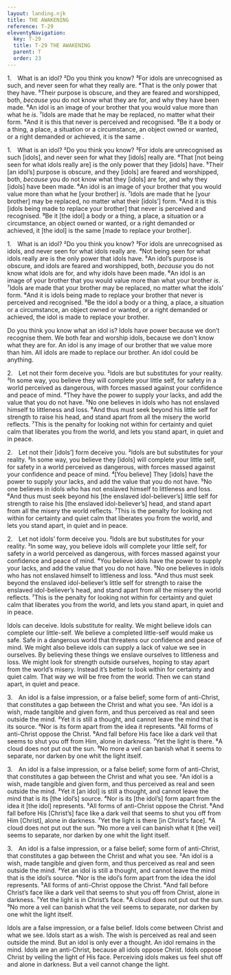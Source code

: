 ```yaml
---
layout: landing.njk
title: THE AWAKENING
reference: T-29 
eleventyNavigation:
  key: T-29
  title: T-29 THE AWAKENING
  parent: T
  order: 23
---
```





<div class=paragraph id="p1">

  <p class=fip>1. What is an idol? ²Do you think you know? ³For idols are unrecognised as such, and never seen for what they really are. ⁴That is the only power that they have. ⁵Their purpose is obscure, and they are feared and worshipped, both, <em>because</em> you do not know what they are for, and why they have been made. ⁶An idol is an image of your brother that you would value more than what he <em>is</em>. ⁷Idols are made that he may be replaced, no matter what their form. ⁸And it is this that never is perceived and recognised. ⁹Be it a body or a thing, a place, a situation or a circumstance, an object owned or wanted, or a right demanded or achieved, it is the same .</p>

  <p class=expanded>1. What is an idol? ²Do you think you know? ³For idols are unrecognised as such [idols], and never seen for what they [idols] really are. ⁴That [not being seen for what idols really are] is the only power that they [idols] have. ⁵Their [an idol’s] purpose is obscure, and they [idols] are feared and worshipped, both, <em>because</em> you do not know what they [idols] are for, and why they [idols] have been made. ⁶An idol is an image of your brother that you would value more than what he [your brother] <em>is</em>. ⁷Idols are made that he [your brother] may be replaced, no matter what their [idols’] form. ⁸And it is this [idols being made to replace your brother] that never is perceived and recognised. ⁹Be it [the idol] a body or a thing, a place, a situation or a circumstance, an object owned or wanted, or a right demanded or achieved, it [the idol] is the same [made to replace your brother].</p>

  <p class=substituted>1. What is an idol? ²Do you think you know? ³For idols are unrecognised as idols, and never seen for what idols really are. ⁴Not being seen for what idols really are is the only power that idols have. ⁵An idol’s purpose is obscure, and idols are feared and worshipped, both, <em>because</em> you do not know what idols are for, and why idols have been made. ⁶An idol is an image of your brother that you would value more than what your brother <em>is</em>. ⁷Idols are made that your brother may be replaced, no matter what the idols’ form. ⁸And it is idols being made to replace your brother that never is perceived and recognised. ⁹Be the idol a body or a thing, a place, a situation or a circumstance, an object owned or wanted, or a right demanded or achieved, the idol is made to replace your brother.</p>

  <p class=simplified>Do you think you know what an idol is? Idols have power because we don’t recognise them. We both fear and worship idols, because we don't know what they are for. An idol is any image of our brother that we value more than him. All idols are made to replace our brother. An idol could be anything.</p>

</div>

<div class=paragraph id="p2">
  <p class=fip>2. Let not their form deceive you. ²Idols are but substitutes for your reality. ³In some way, you believe they will complete your little self, for safety in a world perceived as dangerous, with forces massed against your confidence and peace of mind. ⁴They have the power to supply your lacks, and add the value that you do not have. ⁵No one believes in idols who has not enslaved himself to littleness and loss. ⁶And thus must seek beyond his little self for strength to raise his head, and stand apart from all the misery the world reflects. ⁷This is the penalty for looking not within for certainty and quiet calm that liberates you from the world, and lets you stand apart, in quiet and in peace.</p>

  <p class=expanded>2. Let not their [idols’] form deceive you. ²Idols are but substitutes for your reality. ³In some way, you believe they [idols] will complete your little self, for safety in a world perceived as dangerous, with forces massed against your confidence and peace of mind. ⁴[You believe] They [idols] have the power to supply your lacks, and add the value that you do not have. ⁵No one believes in idols who has not enslaved himself to littleness and loss. ⁶And thus must seek beyond his [the enslaved idol-believer’s] little self for strength to raise his [the enslaved idol-believer’s] head, and stand apart from all the misery the world reflects. ⁷This is the penalty for looking not within for certainty and quiet calm that liberates you from the world, and lets you stand apart, in quiet and in peace.</p>

  <p class=substituted>2. Let not idols’ form deceive you. ²Idols are but substitutes for your reality. ³In some way, you believe idols will complete your little self, for safety in a world perceived as dangerous, with forces massed against your confidence and peace of mind. ⁴You believe idols have the power to supply your lacks, and add the value that you do not have. ⁵No one believes in idols who has not enslaved himself to littleness and loss. ⁶And thus must seek beyond the enslaved idol-believer’s little self for strength to raise the enslaved idol-believer’s head, and stand apart from all the misery the world reflects. ⁷This is the penalty for looking not within for certainty and quiet calm that liberates you from the world, and lets you stand apart, in quiet and in peace.</p>

  <p class=simplified>Idols can deceive. Idols substitute for reality. We might believe idols can complete our little-self. We believe a completed little-self would make us safe. Safe in a dangerous world that threatens our confidence and peace of mind. We might also believe idols can supply a lack of value we see in ourselves. By believing these things we enslave ourselves to littleness and loss. We might look for strength outside ourselves, hoping to stay apart from the world’s misery. Instead it’s better to look within for certainty and quiet calm. That way we will be free from the world. Then we can stand apart, in quiet and peace.</p>

</div>

<div class=paragraph id="p3">

  <p class=fip>3. An idol is a false impression, or a false belief; some form of anti-Christ, that constitutes a gap between the Christ and what you see. ²An idol is a wish, made tangible and given form, and thus perceived as real and seen outside the mind. ³Yet it is still a thought, and cannot leave the mind that is its source. ⁴Nor is its form apart from the idea it represents. ⁵All forms of anti-Christ oppose the Christ. ⁶And fall before His face like a dark veil that seems to shut you off from Him, alone in darkness. ⁷Yet the light is there. ⁸A cloud does not put out the sun. ⁹No more a veil can banish what it seems to separate, nor darken by one whit the light itself.</p>

  <p class=expanded>3. An idol is a false impression, or a false belief; some form of anti-Christ, that constitutes a gap between the Christ and what you see. ²An idol is a wish, made tangible and given form, and thus perceived as real and seen outside the mind. ³Yet it [an idol] is still a thought, and cannot leave the mind that is its [the idol’s] source. ⁴Nor is its [the idol’s] form apart from the idea it [the idol] represents. ⁵All forms of anti-Christ oppose the Christ. ⁶And fall before His [Christ’s] face like a dark veil that seems to shut you off from Him [Christ], alone in darkness. ⁷Yet the light is there [in Christ’s face]. ⁸A cloud does not put out the sun. ⁹No more a veil can banish what it [the veil] seems to separate, nor darken by one whit the light itself.</p>

  <p class=substituted>3. An idol is a false impression, or a false belief; some form of anti-Christ, that constitutes a gap between the Christ and what you see. ²An idol is a wish, made tangible and given form, and thus perceived as real and seen outside the mind. ³Yet an idol is still a thought, and cannot leave the mind that is the idol’s source. ⁴Nor is the idol’s form apart from the idea the idol represents. ⁵All forms of anti-Christ oppose the Christ. ⁶And fall before Christ’s face like a dark veil that seems to shut you off from Christ, alone in darkness. ⁷Yet the light is in Christ’s face. ⁸A cloud does not put out the sun. ⁹No more a veil can banish what the veil seems to separate, nor darken by one whit the light itself.</p>

  <p class=simplified>Idols are a false impression, or a false belief. Idols come between Christ and what we see. Idols start as a wish. The wish is perceived as real and seen outside the mind. But an idol is only ever a thought. An idol remains in the mind. Idols are an anti-Christ, because all idols oppose Christ. Idols oppose Christ by veiling the light of His face. Perceiving idols makes us feel shut off and alone in darkness. But a veil cannot change the light.</p>

</div>
